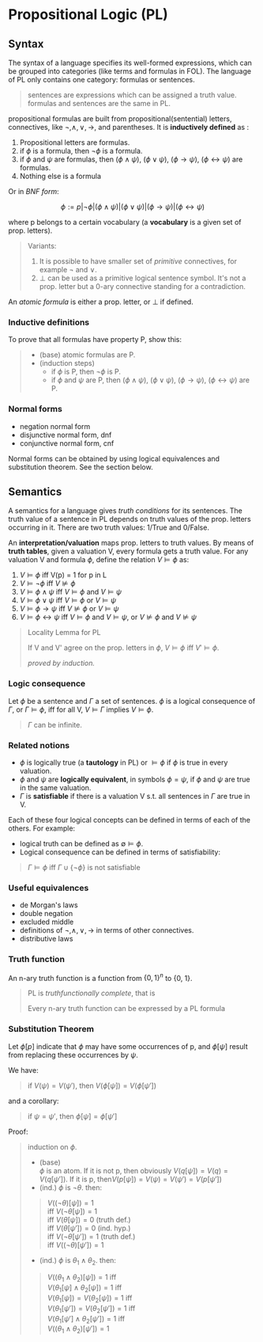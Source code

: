 # Propositional Logic (PL)

## Syntax

The syntax of a language specifies its well-formed expressions, which can be grouped into categories (like terms and formulas in FOL). The language of PL only contains one category: formulas or sentences.

> sentences are expressions which can be assigned a truth value. formulas and sentences are the same in PL.

propositional formulas are built from propositional(sentential) letters, connectives, like $\neg, \land, \lor, \rightarrow$, and parentheses. It is **inductively defined** as :

1. Propositional letters are formulas.
2. if $\phi$ is a formula, then $\neg \phi$ is a formula.
3. if $\phi$ and $\psi$ are formulas, then $(\phi \land \psi)$, $(\phi \lor \psi)$, $(\phi \rightarrow \psi)$, $(\phi \leftrightarrow \psi)$ are formulas.
4. Nothing else is a formula

Or in *BNF form*:

$$\phi := p | \neg \phi | (\phi \land \psi)| (\phi \lor \psi)| (\phi \rightarrow \psi)| (\phi \leftrightarrow \psi)$$

where p belongs to a certain vocabulary (a **vocabulary** is a given set of prop. letters).

> Variants:
> 1. It is possible to have smaller set of *primitive* connectives, for example $\neg$ and $\lor$.
> 2. $\bot$ can be used as a primitive logical sentence symbol. It's not a prop. letter but a 0-ary connective standing for a contradiction.

An *atomic formula*  is either a prop. letter, or $\bot$ if defined.

### Inductive definitions

To prove that all formulas have property P, show this:
> + (base) atomic formulas are P.
> + (induction steps)
>     - if $\phi$ is P, then $\neg \phi$ is P.
>     -  if $\phi$ and $\psi$ are P, then $(\phi \land \psi)$, $(\phi \lor \psi)$, $(\phi \rightarrow \psi)$, $(\phi \leftrightarrow \psi)$ are P.

### Normal forms

- negation normal form
- disjunctive normal form, dnf
- conjunctive normal form, cnf

Normal forms can be obtained by using logical equivalences and substitution theorem. See the section below.

## Semantics

A semantics for a language gives *truth conditions* for its sentences. The truth value of a sentence in PL depends on truth values of the prop. letters occurring in it. There are two truth values: 1/True and 0/False.

An **interpretation/valuation** maps prop. letters to truth values. By means of **truth tables**, given a valuation V, every formula gets a truth value. For any valuation V and formula $\phi$, define the relation $V \vDash \phi$ as:

1. $V \vDash \phi$ iff V(p) = 1 for p in L
2. $V \vDash \neg \phi$ iff $V \nvDash \phi$
3. $V \vDash \phi \land \psi$ iff $V \vDash \phi$ and $V \vDash \psi$
4. $V \vDash \phi \lor \psi$ iff $V \vDash \phi$ or $V \vDash \psi$
4. $V \vDash \phi \rightarrow \psi$ iff $V \nvDash \phi$ or $V \vDash \psi$
4. $V \vDash \phi \leftrightarrow \psi$ iff $V \vDash \phi$ and $V \vDash \psi$, or $V \nvDash \phi$ and $V \nvDash \psi$

> Locality Lemma for PL
>
> If  V and V' agree on the prop. letters in $\phi$, $V \vDash \phi$ iff $V' \vDash \phi$.  
>
> *proved by induction.*

### Logic consequence

Let $\phi$ be a sentence and $\Gamma$ a set of sentences. $\phi$ is a logical consequence of $\Gamma$, or $\Gamma \vDash \phi$, iff for all V, $V \vDash \Gamma$ implies $V \vDash \phi$.

> $\Gamma$ can be infinite.

### Related notions

- $\phi$ is logically true (a **tautology** in PL) or $\vDash \phi$ if $\phi$ is true in every valuation.
- $\phi$ and $\psi$ are **logically equivalent**, in symbols $\phi = \psi$, if $\phi$ and $\psi$ are true in the same valuation.
- $\Gamma$ is **satisfiable** if there is a valuation V s.t. all sentences in $\Gamma$ are true in V.

Each of these four logical concepts can be defined in terms of each of the others. For example:

- logical truth can be defined as $\emptyset \vDash \phi$. 
- Logical consequence can be defined in terms of satisfiability:

> $\Gamma \vDash \phi$ iff $\Gamma \cup \{\neg \phi\}$ is not satisfiable

### Useful equivalences

- de Morgan's laws
- double negation
- excluded middle
- definitions of $\neg, \land, \lor, \rightarrow$ in terms of other connectives.
- distributive laws

### Truth function

An n-ary truth function is a function from ${\{0,1\}}^n$ to {0, 1}.

> PL is *truthfunctionally complete*, that is
> 
> Every n-ary truth function can be expressed by a PL formula

### Substitution Theorem

Let $\phi[p]$ indicate that $\phi$ may have some occurrences of p, and $\phi[\psi]$ result from replacing these occurrences by $\psi$.

We have:
> if $V(\psi) = V(\psi ')$, then $V(\phi[\psi]) = V(\phi[\psi '])$

and a corollary:

> if $\psi = \psi '$, then $\phi[\psi] = \phi[\psi ']$

Proof:

> induction on $\phi$.  
> + (base)   
> $\phi$ is an atom. If it is not p, then obviously $V(q[\psi]) = V(q) = V(q[\psi '])$. If it is p, then$V(p[\psi]) = V(\psi) = V(\psi ') =  V(p[\psi '])$
> + (ind.) $\phi$ is $\neg \theta$. then:  
> > $V((\neg \theta)[\psi]) = 1$   
> > iff $V(\neg \theta[\psi]) = 1$  
> > iff $V(\theta[\psi]) = 0$  (truth def.)  
> > iff $V(\theta[\psi ']) = 0$  (ind. hyp.)  
> > iff $V(\neg \theta[\psi ']) = 1$  (truth def.)  
> > iff $V((\neg \theta)[\psi ']) = 1$   
> + (ind.) $\phi$ is $\theta_1 \land \theta_2$. then:  
> > $V((\theta_1 \land \theta_2)[\psi]) = 1$ iff  
> > $V(\theta_1[\psi] \land \theta_2[\psi]) = 1$ iff  
> > $V(\theta_1[\psi]) = V(\theta_2[\psi]) = 1$ iff  
> > $V(\theta_1[\psi ']) = V(\theta_2[\psi ']) = 1$ iff  
> > $V(\theta_1[\psi' ] \land \theta_2[\psi ']) = 1$ iff  
> > $V((\theta_1 \land \theta_2)[\psi ']) = 1$